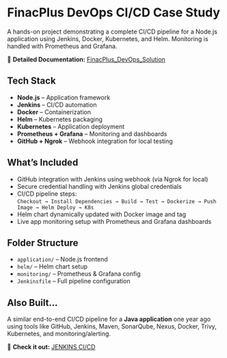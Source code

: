 # FinacPlus DevOps CI/CD Case Study

A hands-on project demonstrating a complete CI/CD pipeline for a Node.js application using Jenkins, Docker, Kubernetes, and Helm. Monitoring is handled with Prometheus and Grafana.

📄 **Detailed Documentation:** [FinacPlus_DevOps_Solution](https://xyz.com](https://docs.google.com/document/d/19mZPL6CoarPg_VznXe5osa4jiEbzmUv2DAGUMveJNQM/edit?usp=sharing))  



## Tech Stack

- **Node.js** – Application framework  
- **Jenkins** – CI/CD automation  
- **Docker** – Containerization  
- **Helm** – Kubernetes packaging  
- **Kubernetes** – Application deployment  
- **Prometheus + Grafana** – Monitoring and dashboards  
- **GitHub + Ngrok** – Webhook integration for local testing  


## What’s Included

- GitHub integration with Jenkins using webhook (via Ngrok for local)
- Secure credential handling with Jenkins global credentials
- CI/CD pipeline steps:  
  `Checkout → Install Dependencies → Build → Test → Dockerize → Push Image → Helm Deploy → K8s`
- Helm chart dynamically updated with Docker image and tag
- Live app monitoring setup with Prometheus and Grafana dashboards


## Folder Structure

- `application/` – Node.js frontend  
- `helm/` – Helm chart setup  
- `monitoring/` – Prometheus & Grafana config  
- `Jenkinsfile` – Full pipeline configuration  


## Also Built...

A similar end-to-end CI/CD pipeline for a **Java application** one year ago using tools like GitHub, Jenkins, Maven, SonarQube, Nexus, Docker, Trivy, Kubernetes, and monitoring/alerting.

📌 **Check it out:** [JENKINS CI/CD](https://hemanthgangula.hashnode.dev/efficient-end-to-end-cicd)
